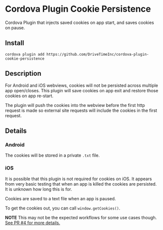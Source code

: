 # Cordova Plugin Cookie Persistence

Cordova Plugin that injects saved cookies on app start, and saves cookies on pause.

## Install

```
cordova plugin add https://github.com/DriveTimeInc/cordova-plugin-cookie-persistence
```

## Description

For Android and iOS webviews, cookies will not be persisted across multiple app open/closes. This plugin will save cookies on app exit and restore those cookies on app re-start.

The plugin will push the cookies into the webview before the first http request is made so external site requests will include the cookies in the first request.

## Details

### Android

The cookies will be stored in a private `.txt` file.

### iOS

It is possible that this plugin is not required for cookies on iOS. It appears from very basic testing that when an app is killed the cookies are persisted. It is unknown how long this is for.

Cookies are saved to a text file when an app is paused.

To get the cookies out, you can call `window.getCookies()`.

**NOTE** This may not be the expected workflows for some use cases though. [See PR #4 for more details.](https://github.com/DriveTimeInc/cordova-plugin-cookie-persistence/issues/4)
